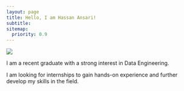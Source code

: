 ```yaml
---
layout: page
title: Hello, I am Hassan Ansari!
subtitle: 
sitemap:
  priority: 0.9
---
```


<img src="{{ '/assets/img/hassan.jpg' | prepend: site.baseurl }}" id="about-img">

<div id="describe-text">
	<p>I am a recent graduate with a strong interest in Data Engineering.</p>
	<p>I am looking for internships to gain hands-on experience and further develop my skills in the field.</p>
</div>